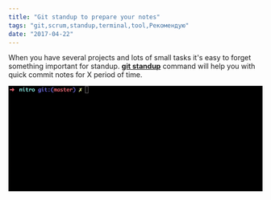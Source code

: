 ```yaml
---
title: "Git standup to prepare your notes"
tags: "git,scrum,standup,terminal,tool,Рекомендую"
date: "2017-04-22"
---
```


When you have several projects and lots of small tasks it's easy to forget something important for standup. [**git standup**](https://github.com/kamranahmedse/git-standup) [](https://github.com/kamranahmedse/git-standup) command will help you with quick commit notes for X period of time.

[![](images/687474703a2f2f692e696d6775722e636f6d2f77796f347339452e676966.gif)](https://github.com/kamranahmedse/git-standup)
